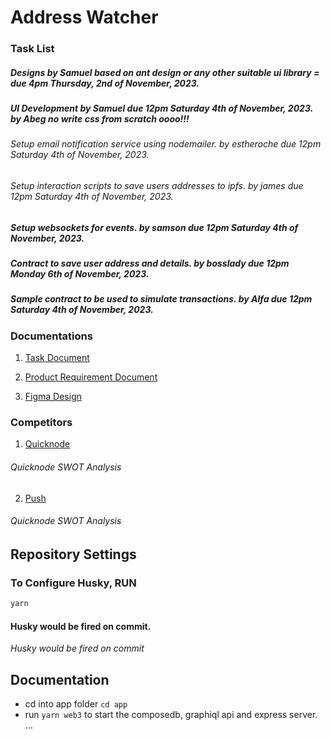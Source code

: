 # Address Watcher

### Task List

##### Designs by Samuel based on ant design or any other suitable ui library = due 4pm Thursday, 2nd of November, 2023.

##### UI Development by Samuel due 12pm Saturday 4th of November, 2023. by Abeg no write css from scratch oooo!!!

###### Setup email notification service using nodemailer. by estheroche due 12pm Saturday 4th of November, 2023.

###### Setup interaction scripts to save users addresses to ipfs. by james due 12pm Saturday 4th of November, 2023.

##### Setup websockets for events. by samson due 12pm Saturday 4th of November, 2023.

##### Contract to save user address and details. by bosslady due 12pm Monday 6th of November, 2023.

##### Sample contract to be used to simulate transactions. by Alfa due 12pm Saturday 4th of November, 2023.

### Documentations

1. [Task Document](https://docs.google.com/document/d/1PNNgjN8F2bZKnAR6sh1zJGrt5kzc2l22HBe5Py8wwbQ/edit?usp=sharing)

2. [Product Requirement Document](https://docs.google.com/document/d/1Ramt1KqB8dNHwBUVZT4tMEVdI0dXhW6Pb6kWoPeLIDk/edit)

3. [Figma Design](https://www.figma.com/file/aySMZkajo7TObidXUBrjGU/Address-Watcher?type=design&node-id=0%3A1&mode=design&t=MMH0ARHjccqoV5tW-1)

### Competitors

1. [Quicknode](https://www.quicknode.com/docs/quickalerts)

###### Quicknode SWOT Analysis

2. [Push](https://push.org/docs/)

###### Quicknode SWOT Analysis

## Repository Settings

### To Configure Husky, RUN

```bash
yarn
```

#### Husky would be fired on commit.

_Husky would be fired on commit_

## Documentation

- cd into app folder `cd app`
- run `yarn web3` to start the composedb, graphiql api and express server.
  ...
